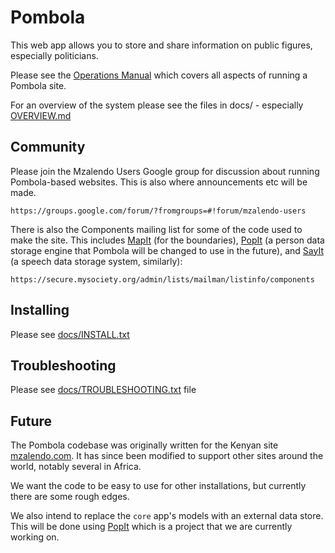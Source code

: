 # Pombola

This web app allows you to store and share information on public figures,
especially politicians.

Please see the [Operations Manual](http://goo.gl/uaXup) which covers all aspects of running a Pombola site.

For an overview of the system please see the files in docs/ - especially
[OVERVIEW.md](https://github.com/mysociety/pombola/blob/master/docs/OVERVIEW.md)


## Community

Please join the Mzalendo Users Google group for discussion about running Pombola-based websites. This is also where announcements etc will be made.

    https://groups.google.com/forum/?fromgroups=#!forum/mzalendo-users

There is also the Components mailing list for some of the code used to make the
site. This includes [MapIt](https://github.com/mysociety/mapit) (for the
boundaries), [PopIt](https://github.com/mysociety/popit) (a person data storage
engine that Pombola will be changed to use in the future), and
[SayIt](https://github.com/mysociety/sayit) (a speech data storage system,
similarly):

    https://secure.mysociety.org/admin/lists/mailman/listinfo/components


## Installing

Please see [docs/INSTALL.txt](https://github.com/mysociety/pombola/blob/master/docs/INSTALL.txt)


## Troubleshooting

Please see [docs/TROUBLESHOOTING.txt](https://github.com/mysociety/pombola/blob/master/docs/TROUBLESHOOTING.txt) file

## Future

The Pombola codebase was originally written for the Kenyan site
[mzalendo.com](http://info.mzalendo.com). It has since been modified to support
other sites around the world, notably several in Africa.

We want the code to be easy to use for other installations, but currently there are some rough edges.

We also intend to replace the `core` app's models with an external data store. This will be done using [PopIt](https://github.com/mysociety/popit) which is a project that we are currently working on.
